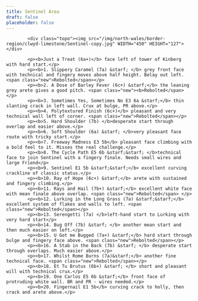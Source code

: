 ```yaml
---
title: Sentinel Area
draft: false
placeholder: false
---
```


            <div class="topo"><img src="/img/north-wales/border-region/clwyd-limestone/Sentinel-copy.jpg" WIDTH="450" HEIGHT="127"></div>

            <p><b>Just a Treat (6a+)</b> face left of tower of Kinberg with hard start.</p>
            <p><b>1. Slippery Caramel (7a) &starf; </b> grey front face with technical and fingery moves above half height. Belay out left. <span class="new">Rebolted</span></p>
            <p><b>2. A Dose of Barley Fever (6c+) &starf;</b> the leaning grey arete gives a good pitch. <span class="new"><b>Rebolted</span></p>
            <p><b>3. Sometimes Yes, Sometimes No E3 6a &starf;</b> thin slanting crack in left wall. Crux at bulge, PR above.</p>
            <p><b>4. Polytextured Finish (6c+)</b> pleasant and very technical wall left of corner. <span class="new">Rebolted</span></p>
            <p><b>5. Hard Shoulder (7b) </b>desperate start through overlap and easier above.</p>
            <p><b>6. Soft Shoulder (6a) &starf; </b>very pleasant face route with tricky start.</p>
            <p><b>7. Freeway Madness E3 5b</b> pleasant face climbing with a bold feel to it. Misses the real challenge.</p>
            <p><b>8. The Cycle Path E5 6b &starf;&starf; </b>technical face to join Sentinel with a fingery finale. Needs small wires and large Friend</p>
            <p><b>9. Sentinel E1 5b &starf;&starf;</b> excellent curving crackline of classic status.</p>
            <p><b>10. Ray of Hope (6c+) &starf;</b> arete with sustained and fingery climbing.</p>
            <p><b>11. Rays and Hail (7b+) &starf;</b> excellent white face with mean finale above overlap. <span class="new">Rebolted</span> </p>
            <p><b>12. Lurking in the Long Grass (7a) &starf;&starf;</b> excellent system of flakes and walls to left. <span class="new">Rebolted</span></p>
            <p><b>13. Serengetti (7a) </b>left-hand start to Lurking with very hard start</p>
            <p><b>14. Bug Off (7b) &starf; </b> another mean start and then much easier on left.</p>
            <p><b>15. U Got me Bugged (7a+) &starf;</b> hard start through bulge and fingery face above. <span class="new">Rebolted</span></p>
            <p><b>16. A Stab in the Back (7b) &starf; </b> desperate start through overlaps. Much easier above.</p>
            <p><b>17. Whilst Rome Burns (7a)&starf;</b> another fine technical face. <span class="new">Rebolted</span></p>
            <p><b>18. Et Tu Brutus (6b+) &starf; </b> short and pleasant will with technical crux.</p>
            <p><b>19. One Carlos E5 6b &starf;</b> front face of protruding white wall. BR and PR - wires needed.</p>
            <p><b>20. Fingernail E1 5b</b> curving crack to holly, then crack and arete above.</p>

